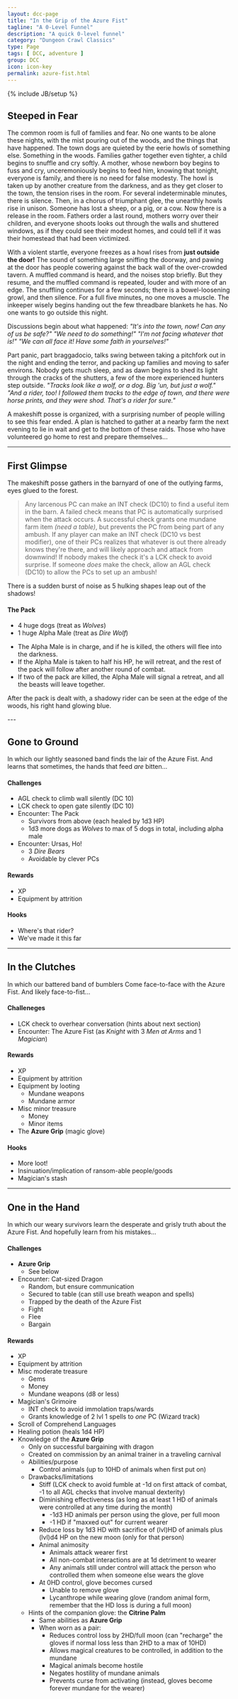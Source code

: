 ```yaml
---
layout: dcc-page
title: "In the Grip of the Azure Fist"
tagline: "A 0-Level Funnel"
description: "A quick 0-level funnel"
category: "Dungeon Crawl Classics"
type: Page
tags: [ DCC, adventure ]
group: DCC
icon: icon-key
permalink: azure-fist.html
---
```

{% include JB/setup %}

## Steeped in Fear

The common room is full of families and fear. No one wants to be alone these nights, with the mist pouring out of the woods, and the things that have happened. The town dogs are quieted by the eerie howls of something else. Something in the woods. Families gather together even tighter, a child begins to snuffle and cry softly. A mother, whose newborn boy begins to fuss and cry, unceremoniously begins to feed him, knowing that tonight, everyone is family, and there is no need for false modesty. The howl is taken up by another creature from the darkness, and as they get closer to the town, the tension rises in the room. For several indeterminable minutes, there is silence. Then, in a chorus of triumphant glee, the unearthly howls rise in unison. Someone has lost a sheep, or a pig, or a cow. Now there is a release in the room. Fathers order a last round, mothers worry over their children, and everyone shoots looks out through the walls and shuttered windows, as if they could see their modest homes, and could tell if it was their homestead that had been victimized.

With a violent startle, everyone freezes as a howl rises from **just outside the door!** The sound of something large sniffing the doorway, and pawing at the door has people cowering against the back wall of the over-crowded tavern. A muffled command is heard, and the noises stop briefly. But they resume, and the muffled command is repeated, louder and with more of an edge. The snuffling continues for a few seconds; there is a bowel-loosening growl, and then silence. For a full five minutes, no one moves a muscle. The inkeeper wisely begins handing out the few threadbare blankets he has. No one wants to go outside this night.

Discussions begin about what happened:
_"It's into the town, now! Can any of us be safe?"_
_"We need to do something!"_
_"I'm not facing whatever that is!"_
_"We can all face it! Have some faith in yourselves!"_

Part panic, part braggadocio, talks swing between taking a pitchfork out in the night and ending the terror, and packing up families and moving to safer environs. Nobody gets much sleep, and as dawn begins to shed its light through the cracks of the shutters, a few of the more experienced hunters step outside. _"Tracks look like a wolf, or a dog. Big 'un, but just a wolf."_ _"And a rider, too! I followed them tracks to the edge of town, and there were horse prints, and they were shod. That's a rider for sure."_

A makeshift posse is organized, with a surprising number of people willing to see this fear ended. A plan is hatched to gather at a nearby farm the next evening to lie in wait and get to the bottom of these raids. Those who have volunteered go home to rest and prepare themselves...

---

## First Glimpse

The makeshift posse gathers in the barnyard of one of the outlying farms, eyes glued to the forest. 

> Any larcenous PC can make an INT check (DC10) to find a useful item in the barn. A failed check means that PC is automatically surprised when the attack occurs. A successful check grants one mundane farm item _(need a table)_, but prevents the PC from being part of any ambush.
> If any player can make an INT check (DC10 vs best modifier), one of their PCs realizes that whatever is out there already knows they're there, and will likely approach and attack from downwind! If nobody makes the check it's a LCK check to avoid surprise. If someone *does* make the check, allow an AGL check (DC10) to allow the PCs to set up an ambush!

There is a sudden burst of noise as 5 hulking shapes leap out of the shadows!

<div class="well well-sm">
<h4>The Pack</h4>
<ul><li>4 huge dogs (treat as <em>Wolves</em>)</li>
<li>1 huge Alpha Male (treat as <em>Dire Wolf</em>)</li></ul>
<p>
<ul><li>The Alpha Male is in charge, and if he is killed, the others will flee into the darkness.</li>
<li>If the Alpha Male is taken to half his HP, he will retreat, and the rest of the pack will follow after another round of combat.</li>
<li>If two of the pack are killed, the Alpha Male will signal a retreat, and all the beasts will leave together.</li></ul>
<p>
After the pack is dealt with, a shadowy rider can be seen at the edge of the woods, his right hand glowing blue.
</div>
---

## Gone to Ground

In which our lightly seasoned band finds the lair of the Azure Fist. And learns that sometimes, the hands that feed _are_ bitten...

#### Challenges

* AGL check to climb wall silently (DC 10)
* LCK check to open gate silently (DC 10)
* Encounter: The Pack
    * Survivors from above (each healed by 1d3 HP)
    * 1d3 more dogs as _Wolves_ to max of 5 dogs in total, including alpha male
* Encounter: Ursas, Ho!
    * 3 _Dire Bears_
    * Avoidable by clever PCs

#### Rewards

* XP
* Equipment by attrition

#### Hooks

* Where's that rider?
* We've made it this far

---

## In the Clutches

In which our battered band of bumblers Come face-to-face with the Azure Fist. And likely face-to-fist...

#### Challeneges

* LCK check to overhear conversation (hints about next section)
* Encounter: The Azure Fist (as _Knight_ with 3 _Men at Arms_ and 1 _Magician_)

#### Rewards

* XP
* Equipment by attrition
* Equipment by looting
    * Mundane weapons
    * Mundane armor
* Misc minor treasure
    * Money
    * Minor items
* The **Azure Grip** (magic glove)

#### Hooks

* More loot!
* Insinuation/implication of ransom-able people/goods
* Magician's stash

---

## One in the Hand

In which our weary survivors learn the desperate and grisly truth about the Azure Fist. And hopefully learn from his mistakes...

#### Challenges

* **Azure Grip**
    * See below
* Encounter: Cat-sized Dragon
    * Random, but ensure communication
    * Secured to table (can still use breath weapon and spells)
    * Trapped by the death of the Azure Fist
    * Fight
    * Flee
    * Bargain

#### Rewards

* XP
* Equipment by attrition
* Misc moderate treasure
    * Gems
    * Money
    * Mundane weapons (d8 or less)
* Magician's Grimoire
    * INT check to avoid immolation traps/wards
    * Grants knowledge of 2 lvl 1 spells to _one_ PC (Wizard track)
* Scroll of Comprehend Languages
* Healing potion (heals 1d4 HP)
* Knowledge of the **Azure Grip**
    * Only on successful bargaining with dragon
    * Created on commission by an animal trainer in a traveling carnival
    * Abilities/purpose
        * Control animals (up to 10HD of animals when first put on)
    * Drawbacks/limitations
        * Stiff (LCK check to avoid fumble at -1d on first attack of combat, -1 to all AGL checks that involve manual dexterity)
        * Diminishing effectiveness (as long as at least 1 HD of animals were controlled at any time during the month)
            * -1d3 HD animals per person using the glove, per full moon
            * -1 HD if "maxxed out" for current wearer
        * Reduce loss by 1d3 HD with sacrifice of (lvl)HD of animals plus (lvl)d4 HP on the new moon (only for that person)
        * Animal animosity
            * Animals attack wearer first
            * All non-combat interactions are at 1d detriment to wearer
            * Any animals still under control will attack the person who controlled them when someone else wears the glove
        * At 0HD control, glove becomes cursed
            * Unable to remove glove
            * Lycanthrope while wearing glove (random animal form, remember that the HD loss is during a full moon)
    * Hints of the companion glove: the **Citrine Palm**
        * Same abilities as **Azure Grip**
        * When worn as a pair:
            * Reduces control loss by 2HD/full moon (can "recharge" the gloves if normal loss less than 2HD to a max of 10HD)
            * Allows magical creatures to be controlled, in addition to the mundane
            * Magical animals become hostile
            * Negates hostility of mundane animals
            * Prevents curse from activating (instead, gloves become forever mundane for the wearer)